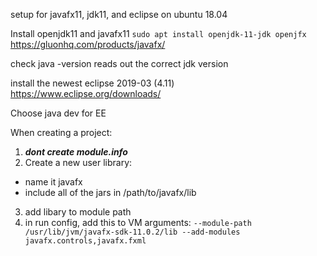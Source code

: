 setup for javafx11, jdk11, and eclipse on ubuntu 18.04

Install openjdk11 and javafx11
`sudo apt install openjdk-11-jdk openjfx`
https://gluonhq.com/products/javafx/

check java -version reads out the correct jdk version

install the newest eclipse 2019-03 (4.11)
https://www.eclipse.org/downloads/

Choose java dev for EE

When creating a project:
1. ___dont create module.info___
2. Create a new user library:
  - name it javafx
  - include all of the jars in /path/to/javafx/lib
3. add libary to module path
4. in run config, add this to VM arguments: `--module-path /usr/lib/jvm/javafx-sdk-11.0.2/lib --add-modules javafx.controls,javafx.fxml`
